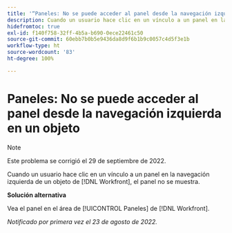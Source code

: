 ```yaml
---
title: '“Paneles: No se puede acceder al panel desde la navegación izquierda sobre un objeto”'
description: Cuando un usuario hace clic en un vínculo a un panel en la navegación izquierda de un objeto de [!DNL Workfront] , el panel no se muestra.
hidefromtoc: true
exl-id: f140f758-32ff-4b5a-b690-0ece22461c50
source-git-commit: 60ebb7b0b5e9436da8d9f6b1b9c0057c4d5f3e1b
workflow-type: ht
source-wordcount: '83'
ht-degree: 100%

---
```


# Paneles: No se puede acceder al panel desde la navegación izquierda en un objeto

>[!NOTE]
>
>Este problema se corrigió el 29 de septiembre de 2022.

Cuando un usuario hace clic en un vínculo a un panel en la navegación izquierda de un objeto de [!DNL Workfront], el panel no se muestra.

**Solución alternativa**

Vea el panel en el área de [!UICONTROL Paneles] de [!DNL Workfront].

_Notificado por primera vez el 23 de agosto de 2022._
